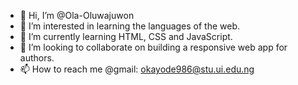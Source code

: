 - 👋 Hi, I’m @Ola-Oluwajuwon
- 👀 I’m interested in learning the languages of the web.
- 🌱 I’m currently learning HTML, CSS and JavaScript.
- 💞️ I’m looking to collaborate on building a responsive web app for authors.
- 📫 How to reach me @gmail: okayode986@stu.ui.edu.ng

<!---
Ola-Oluwajuwon/Ola-Oluwajuwon is a ✨ special ✨ repository because its `README.md` (this file) appears on your GitHub profile.
You can click the Preview link to take a look at your changes.
--->
